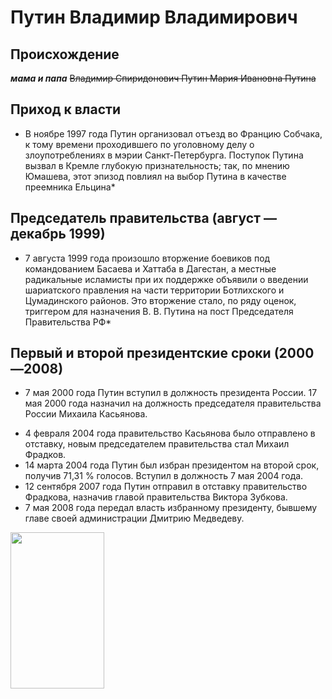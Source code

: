 # Путин Владимир Владимирович
## Происхождение
***мама и папа***
~~Владимир Спиридонович Путин Мария Ивановна Путина~~

## Приход к власти 
* В ноябре 1997 года Путин организовал отъезд во Францию Собчака, к тому времени проходившего по уголовному делу о злоупотреблениях в мэрии Санкт-Петербурга. Поступок Путина вызвал в Кремле глубокую признательность; так, по мнению Юмашева, этот эпизод повлиял на выбор Путина в качестве преемника Ельцина*

## Председатель правительства (август — декабрь 1999)
- 7 августа 1999 года произошло вторжение боевиков под командованием Басаева и Хаттаба в Дагестан, а местные радикальные исламисты при их поддержке объявили о введении шариатского правления на части территории Ботлихского и Цумадинского районов. Это вторжение стало, по ряду оценок, триггером для назначения В. В. Путина на пост Председателя Правительства РФ*

## Первый и второй президентские сроки (2000—2008)
- 7 мая 2000 года Путин вступил в должность президента России. 17 мая 2000 года назначил на должность председателя правительства России Михаила Касьянова.
* 4 февраля 2004 года правительство Касьянова было отправлено в отставку, новым председателем правительства стал Михаил Фрадков.
* 14 марта 2004 года Путин был избран президентом на второй срок, получив 71,31 % голосов. Вступил в должность 7 мая 2004 года.
* 12 сентября 2007 года Путин отправил в отставку правительство Фрадкова, назначив главой правительства Виктора Зубкова.
* 7 мая 2008 года передал власть избранному президенту, бывшему главе своей администрации Дмитрию Медведеву.
<p align="left">
  <img width="150" height="250" src="https://s0.rbk.ru/v6_top_pics/media/img/8/49/755206757871498.jpg">
</p>